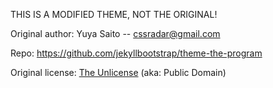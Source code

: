 THIS IS A MODIFIED THEME, NOT THE ORIGINAL!

Original author: Yuya Saito -- cssradar@gmail.com

Repo: https://github.com/jekyllbootstrap/theme-the-program

Original license: [The Unlicense](http://unlicense.org) (aka: Public Domain)
